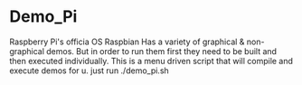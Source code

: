 Demo_Pi
=======

Raspberry Pi's officia OS Raspbian Has a variety of graphical & non-graphical demos.
But in order to run them first they need to be built and then executed individually.
This is a menu driven script that will compile and execute demos for u.
just run
./demo_pi.sh
